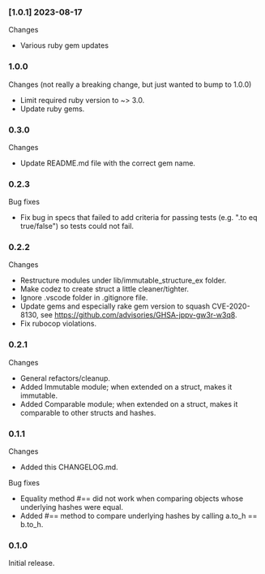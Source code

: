 
### [1.0.1] 2023-08-17

Changes

- Various ruby gem updates

### 1.0.0

Changes (not really a breaking change, but just wanted to bump to 1.0.0)

- Limit required ruby version to ~> 3.0.
- Update ruby gems.

### 0.3.0

Changes

- Update README.md file with the correct gem name.

### 0.2.3

Bug fixes

- Fix bug in specs that failed to add criteria for passing tests (e.g. ".to eq true/false") so tests could not fail.

### 0.2.2

Changes

- Restructure modules under lib/immutable_structure_ex folder.
- Make codez to create struct a little cleaner/tighter.
- Ignore .vscode folder in .gitignore file.
- Update gems and especially rake gem version to squash CVE-2020-8130, see https://github.com/advisories/GHSA-jppv-gw3r-w3q8.
- Fix rubocop violations.

### 0.2.1

Changes

- General refactors/cleanup.
- Added Immutable module; when extended on a struct, makes it immutable.
- Added Comparable module; when extended on a struct, makes it comparable to other structs and hashes.

### 0.1.1

Changes

- Added this CHANGELOG.md.

Bug fixes

- Equality method #== did not work when comparing objects whose underlying hashes were equal.
- Added #== method to compare underlying hashes by calling a.to_h == b.to_h.

### 0.1.0

Initial release.

